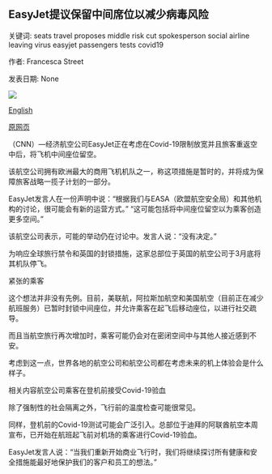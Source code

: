## EasyJet提议保留中间席位以减少病毒风险

关键词: seats travel proposes middle risk cut spokesperson social airline leaving virus easyjet passengers tests covid19

作者: Francesca Street

发表日期: None

![](https://cdn.cnn.com/cnnnext/dam/assets/190305094301-01-easyjet-file-super-tease.jpg)

[English](EasyJet%20proposes%20leaving%20middle%20seats%20empty%20to%20cut%20virus%20risk.md)

[原网页](https://edition.cnn.com/travel/article/easyjet-middle-seat/index.html)

（CNN）—经济航空公司EasyJet正在考虑在Covid-19限制放宽并且旅客重返空中后，将飞机中间座位留空。

该航空公司拥有欧洲最大的商用飞机机队之一，称这项措施是暂时的，并将成为保障旅客战略一揽子计划的一部分。

EasyJet发言人在一份声明中说：“根据我们与EASA（欧盟航空安全局）和其他机构的讨论，很可能会有新的运营方式。” “这可能包括将中间座位留空以为乘客创造更多空间。”

该航空公司表示，可能的举动仍在讨论中。发言人说：“没有决定。”

为响应全球旅行禁令和英国的封锁措施，这家总部位于英国的航空公司于3月底将其机队停飞。

紧张的乘客

这个想法并非没有先例。目前，美联航，阿拉斯加航空和美国航空（目前正在减少航班服务）已暂时封锁中间座位，并允许乘客在起飞后移动座位，以进行社交疏导。

而且当航空旅行再次增加时，乘客可能仍会对在密闭空间中与其他人接近感到不安。

考虑到这一点，世界各地的航空公司和航空公司都在考虑未来的机上体验会是什么样子。

相关内容航空公司乘客在登机前接受Covid-19验血

除了强制性的社会隔离之外，飞行前的温度检查可能很常见。

同样，登机前的Covid-19测试可能会广泛引入。总部位于迪拜的阿联酋航空本周宣布，已开始在航班起飞前对机场的乘客进行Covid-19验血。

EasyJet发言人说：“当我们重新开始商业飞行时，我们将继续探讨所有健康和安全措施能最好地保护我们的客户和员工的想法。”